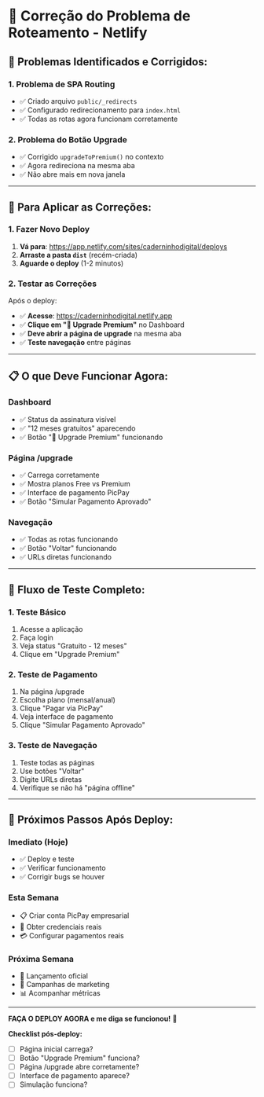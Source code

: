 # 🔧 Correção do Problema de Roteamento - Netlify

## 🎯 **Problemas Identificados e Corrigidos:**

### **1. Problema de SPA Routing**
- ✅ Criado arquivo `public/_redirects`
- ✅ Configurado redirecionamento para `index.html`
- ✅ Todas as rotas agora funcionam corretamente

### **2. Problema do Botão Upgrade**
- ✅ Corrigido `upgradeToPremium()` no contexto
- ✅ Agora redireciona na mesma aba
- ✅ Não abre mais em nova janela

---

## 🚀 **Para Aplicar as Correções:**

### **1. Fazer Novo Deploy**
1. **Vá para**: https://app.netlify.com/sites/caderninhodigital/deploys
2. **Arraste a pasta `dist`** (recém-criada)
3. **Aguarde o deploy** (1-2 minutos)

### **2. Testar as Correções**
Após o deploy:
- ✅ **Acesse**: https://caderninhodigital.netlify.app
- ✅ **Clique em "💎 Upgrade Premium"** no Dashboard
- ✅ **Deve abrir a página de upgrade** na mesma aba
- ✅ **Teste navegação** entre páginas

---

## 📋 **O que Deve Funcionar Agora:**

### **Dashboard**
- ✅ Status da assinatura visível
- ✅ "12 meses gratuitos" aparecendo
- ✅ Botão "💎 Upgrade Premium" funcionando

### **Página /upgrade**
- ✅ Carrega corretamente
- ✅ Mostra planos Free vs Premium
- ✅ Interface de pagamento PicPay
- ✅ Botão "Simular Pagamento Aprovado"

### **Navegação**
- ✅ Todas as rotas funcionando
- ✅ Botão "Voltar" funcionando
- ✅ URLs diretas funcionando

---

## 🧪 **Fluxo de Teste Completo:**

### **1. Teste Básico**
1. Acesse a aplicação
2. Faça login
3. Veja status "Gratuito - 12 meses"
4. Clique em "Upgrade Premium"

### **2. Teste de Pagamento**
1. Na página /upgrade
2. Escolha plano (mensal/anual)
3. Clique "Pagar via PicPay"
4. Veja interface de pagamento
5. Clique "Simular Pagamento Aprovado"

### **3. Teste de Navegação**
1. Teste todas as páginas
2. Use botões "Voltar"
3. Digite URLs diretas
4. Verifique se não há "página offline"

---

## 🎯 **Próximos Passos Após Deploy:**

### **Imediato (Hoje)**
- ✅ Deploy e teste
- ✅ Verificar funcionamento
- ✅ Corrigir bugs se houver

### **Esta Semana**
- 📋 Criar conta PicPay empresarial
- 🔑 Obter credenciais reais
- 💳 Configurar pagamentos reais

### **Próxima Semana**
- 🚀 Lançamento oficial
- 📱 Campanhas de marketing
- 📊 Acompanhar métricas

---

**FAÇA O DEPLOY AGORA e me diga se funcionou!** 🚀

**Checklist pós-deploy:**
- [ ] Página inicial carrega?
- [ ] Botão "Upgrade Premium" funciona?
- [ ] Página /upgrade abre corretamente?
- [ ] Interface de pagamento aparece?
- [ ] Simulação funciona?